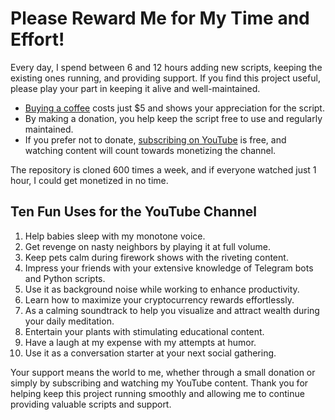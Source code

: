 # Please Reward Me for My Time and Effort!

Every day, I spend between 6 and 12 hours adding new scripts, keeping the existing ones running, and providing support. If you find this project useful, please play your part in keeping it alive and well-maintained.

- [Buying a coffee](https://www.buymeacoffee.com/HotWallletBot) costs just $5 and shows your appreciation for the script.
- By making a donation, you help keep the script free to use and regularly maintained.
- If you prefer not to donate, [subscribing on YouTube](https://www.youtube.com/channel/UCygSGwCLIaQAZiYs1lLcRGw) is free, and watching content will count towards monetizing the channel.

The repository is cloned 600 times a week, and if everyone watched just 1 hour, I could get monetized in no time.

## Ten Fun Uses for the YouTube Channel

1. Help babies sleep with my monotone voice.
2. Get revenge on nasty neighbors by playing it at full volume.
3. Keep pets calm during firework shows with the riveting content.
4. Impress your friends with your extensive knowledge of Telegram bots and Python scripts.
5. Use it as background noise while working to enhance productivity.
6. Learn how to maximize your cryptocurrency rewards effortlessly.
7. As a calming soundtrack to help you visualize and attract wealth during your daily meditation.
8. Entertain your plants with stimulating educational content.
9. Have a laugh at my expense with my attempts at humor.
10. Use it as a conversation starter at your next social gathering.

Your support means the world to me, whether through a small donation or simply by subscribing and watching my YouTube content. Thank you for helping keep this project running smoothly and allowing me to continue providing valuable scripts and support.
